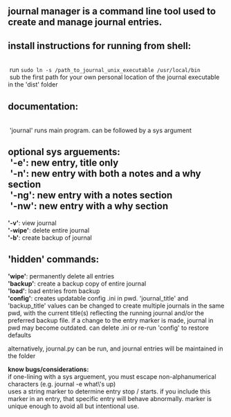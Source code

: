 ## journal manager is a command line tool used to create and manage journal entries.

## install instructions for running from shell:
<br /> run `sudo ln -s /path_to_journal_unix_executable /usr/local/bin`<br /> sub the first path for your own personal location of the journal executable in the 'dist' folder<br />

## documentation:
<br /> 'journal' runs main program. can be followed by a sys argument<br />

## optional sys arguements:<br /> **'-e'**: new entry, title only<br /> **'-n'**: new entry with both a notes and a why section<br /> **'-ng'**: new entry with a notes section<br /> **'-nw'**: new entry with a why section<br />
**'-v'**: view journal<br />
**'-wipe'**: delete entire journal<br />
**'-b'**: create backup of journal

## 'hidden' commands:<br />
**'wipe'**: permanently delete all entries<br />
**'backup'**: create a backup copy of entire journal<br />
**'load'**: load entries from backup<br />
**'config'**: creates updatable config .ini in pwd. 'journal_title' and 'backup_title' values can be changed to create multiple journals in the same pwd, with the current title(s) reflecting the running journal and/or the preferred backup file. if a change to the entry marker is made, journal in pwd may become outdated. can delete .ini or re-run 'config' to restore defaults<br />

alternatively, journal.py can be run, and journal entries will be maintained in the folder

**know bugs/considerations:**<br />
if one-lining with a sys arguement, you must escape non-alphanumerical characters (e.g. journal -e what\\'s up)<br />
uses a string marker to determine entry stop / starts. if you include this marker in an entry, that specific entry will behave abnormally. marker is unique enough to avoid all but intentional use.